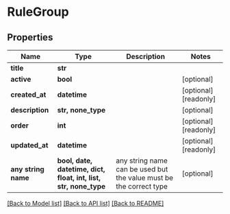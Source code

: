 # RuleGroup


## Properties
Name | Type | Description | Notes
------------ | ------------- | ------------- | -------------
**title** | **str** |  | 
**active** | **bool** |  | [optional] 
**created_at** | **datetime** |  | [optional] [readonly] 
**description** | **str, none_type** |  | [optional] 
**order** | **int** |  | [optional] [readonly] 
**updated_at** | **datetime** |  | [optional] [readonly] 
**any string name** | **bool, date, datetime, dict, float, int, list, str, none_type** | any string name can be used but the value must be the correct type | [optional]

[[Back to Model list]](../README.md#documentation-for-models) [[Back to API list]](../README.md#documentation-for-api-endpoints) [[Back to README]](../README.md)


